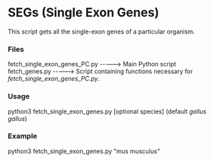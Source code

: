 # SEGs (Single Exon Genes)
This script gets all the single-exon genes of a particular organism.

### Files
fetch_single_exon_genes_PC.py    ----->    Main Python script <br>
fetch_genes.py                   ----->    Script containing functions necessary for *fetch_single_exon_genes_PC.py*.

### Usage
python3 fetch_single_exon_genes.py [optional species] (default *gallus gallus*)

### Example
python3 fetch_single_exon_genes.py "mus musculus"


